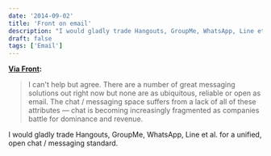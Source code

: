 ```yaml
---
date: '2014-09-02'
title: 'Front on email'
description: "I would gladly trade Hangouts, GroupMe, WhatsApp, Line et al. for a unified, open chat / messaging standard."
draft: false
tags: ['Email']
---
```


**[Via Front](http://blog.frontapp.com/email-will-last-forever/):**

> I can't help but agree. There are a number of great messaging solutions out right now but none are as ubiquitous, reliable or open as email. The chat / messaging space suffers from a lack of all of these attributes — chat is becoming increasingly fragmented as companies battle for dominance and revenue.<!-- excerpt -->

I would gladly trade Hangouts, GroupMe, WhatsApp, Line et al. for a unified, open chat / messaging standard.
